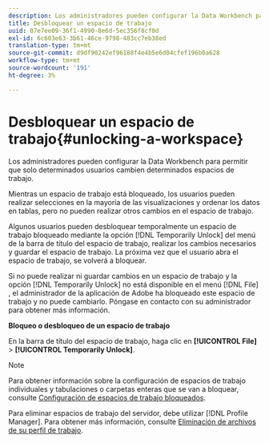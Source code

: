 ```yaml
---
description: Los administradores pueden configurar la Data Workbench para permitir que solo determinados usuarios cambien determinados espacios de trabajo.
title: Desbloquear un espacio de trabajo
uuid: 07e7ee09-36f1-4990-8e6d-5ec356f8cf0d
exl-id: 6c603e63-3b61-46ce-9798-483cc7eb38ed
translation-type: tm+mt
source-git-commit: d9df90242ef96188f4e4b5e6d04cfef196b0a628
workflow-type: tm+mt
source-wordcount: '191'
ht-degree: 3%

---
```


# Desbloquear un espacio de trabajo{#unlocking-a-workspace}

Los administradores pueden configurar la Data Workbench para permitir que solo determinados usuarios cambien determinados espacios de trabajo.

Mientras un espacio de trabajo está bloqueado, los usuarios pueden realizar selecciones en la mayoría de las visualizaciones y ordenar los datos en tablas, pero no pueden realizar otros cambios en el espacio de trabajo.

Algunos usuarios pueden desbloquear temporalmente un espacio de trabajo bloqueado mediante la opción [!DNL Temporarily Unlock] del menú de la barra de título del espacio de trabajo, realizar los cambios necesarios y guardar el espacio de trabajo. La próxima vez que el usuario abra el espacio de trabajo, se volverá a bloquear.

Si no puede realizar ni guardar cambios en un espacio de trabajo y la opción [!DNL Temporarily Unlock] no está disponible en el menú [!DNL File] , el administrador de la aplicación de Adobe ha bloqueado este espacio de trabajo y no puede cambiarlo. Póngase en contacto con su administrador para obtener más información.

**Bloqueo o desbloqueo de un espacio de trabajo**

En la barra de título del espacio de trabajo, haga clic en **[!UICONTROL File]** > **[!UICONTROL Temporarily Unlock]**.

>[!NOTE]
>
>Para obtener información sobre la configuración de espacios de trabajo individuales y tabulaciones o carpetas enteras que se van a bloquear, consulte [Configuración de espacios de trabajo bloqueados](../../../home/c-get-started/c-intf-anlys-ftrs/c-config-locked-wkspc/c-config-locked-wkspc.md#concept-b6ce110bbed645d89f29373b5106836a).

Para eliminar espacios de trabajo del servidor, debe utilizar [!DNL Profile Manager]. Para obtener más información, consulte [Eliminación de archivos de su perfil de trabajo](../../../home/c-get-started/c-admin-intrf/c-prof-mgr/t-del-files-wkg-prof.md#task-1e29c25e6c824cc9b51cb651e835856b).
